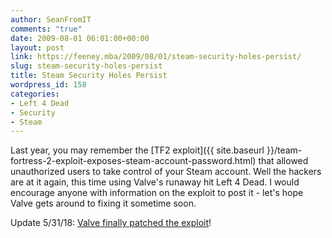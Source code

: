 ```yaml
---
author: SeanFromIT
comments: "true"
date: 2009-08-01 06:01:00+00:00
layout: post
link: https://feeney.mba/2009/08/01/steam-security-holes-persist/
slug: steam-security-holes-persist
title: Steam Security Holes Persist
wordpress_id: 158
categories:
- Left 4 Dead
- Security
- Steam
---
```


Last year, you may remember the [TF2 exploit]({{ site.baseurl }}/team-fortress-2-exploit-exposes-steam-account-password.html) that allowed unauthorized users to take control of your Steam account. Well the hackers are at it again, this time using Valve's runaway hit Left 4 Dead. I would encourage anyone with information on the exploit to post it - let's hope Valve gets around to fixing it sometime soon.

Update 5/31/18: [Valve finally patched the exploit](https://motherboard.vice.com/en_us/article/9k8qv5/steam-exploit-left-users-vulnerable-for-10-years)!
